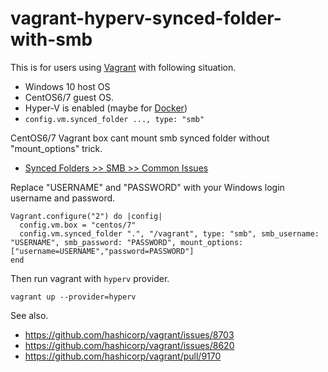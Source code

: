 # vagrant-hyperv-synced-folder-with-smb

This is for users using [Vagrant] with following situation.

* Windows 10 host OS
* CentOS6/7 guest OS.
* Hyper-V is enabled (maybe for [Docker])
* ``config.vm.synced_folder ..., type: "smb"``

CentOS6/7 Vagrant box cant mount smb synced folder without "mount_options" trick.

* [Synced Folders >> SMB >> Common Issues](https://www.vagrantup.com/docs/synced-folders/smb.html#common-issues)

Replace "USERNAME" and "PASSWORD" with your Windows login username and password.

```
Vagrant.configure("2") do |config|
  config.vm.box = "centos/7"
  config.vm.synced_folder ".", "/vagrant", type: "smb", smb_username: "USERNAME", smb_password: "PASSWORD", mount_options: ["username=USERNAME","password=PASSWORD"]
end
```

Then run vagrant with ``hyperv`` provider.

```
vagrant up --provider=hyperv
```

See also.

* https://github.com/hashicorp/vagrant/issues/8703
* https://github.com/hashicorp/vagrant/issues/8620
* https://github.com/hashicorp/vagrant/pull/9170


[Vagrant]:https://www.vagrantup.com/
[Docker]:https://www.docker.com/
